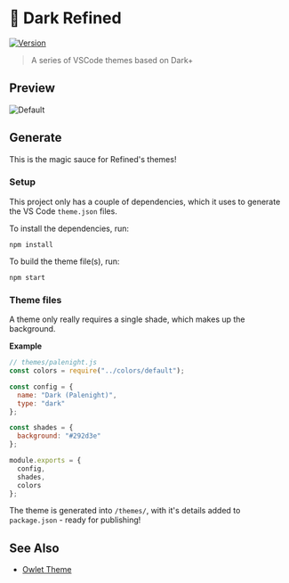 # 🔸 Dark Refined

[![Version](https://vsmarketplacebadge.apphb.com/version/itsjonq.dark-refined.svg)](https://marketplace.visualstudio.com/items?itemName=itsjonq.dark-refined)

> A series of VSCode themes based on Dark+

## Preview

![Default](https://raw.githubusercontent.com/ItsJonQ/dark-refined/master/images/refined-default.jpg)

## Generate

This is the magic sauce for Refined's themes!

### Setup

This project only has a couple of dependencies, which it uses to generate the VS Code `theme.json` files.

To install the dependencies, run:

```
npm install
```

To build the theme file(s), run:

```
npm start
```

### Theme files

A theme only really requires a single shade, which makes up the background.

**Example**

```js
// themes/palenight.js
const colors = require("../colors/default");

const config = {
  name: "Dark (Palenight)",
  type: "dark"
};

const shades = {
  background: "#292d3e"
};

module.exports = {
  config,
  shades,
  colors
};
```

The theme is generated into `/themes/`, with it's details added to `package.json` - ready for publishing!

## See Also

- [Owlet Theme](https://github.com/ItsJonQ/owlet)

